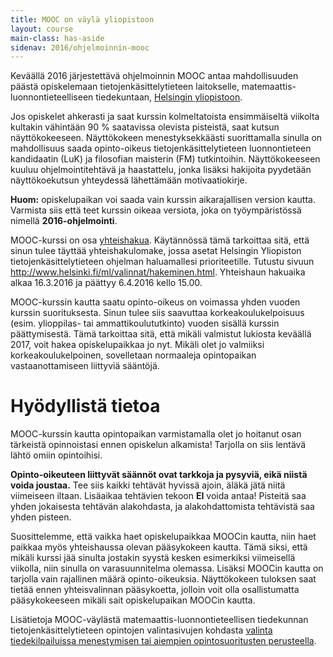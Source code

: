 ```yaml
---
title: MOOC on väylä yliopistoon
layout: course
main-class: has-aside
sidenav: 2016/ohjelmoinnin-mooc
---
```


Keväällä 2016 järjestettävä ohjelmoinnin MOOC antaa mahdollisuuden päästä opiskelemaan tietojenkäsittelytieteen laitokselle, matemaattis-luonnontieteelliseen tiedekuntaan, [Helsingin yliopistoon](http://www.helsinki.fi).

Jos opiskelet ahkerasti ja saat kurssin kolmeltatoista ensimmäiseltä viikolta kultakin vähintään 90 % saatavissa olevista pisteistä, saat kutsun näyttökokeeseen. Näyttökokeen menestyksekkäästi suorittamalla sinulla on mahdollisuus saada opinto-oikeus tietojenkäsittelytieteen luonnontieteen kandidaatin (LuK) ja filosofian maisterin (FM) tutkintoihin. Näyttökokeeseen kuuluu ohjelmointitehtävä ja haastattelu, jonka lisäksi hakijoita pyydetään näyttökoekutsun yhteydessä lähettämään motivaatiokirje.

**Huom:** opiskelupaikan voi saada vain kurssin aikarajallisen version kautta. Varmista siis että teet kurssin oikeaa versiota, joka on työympäristössä nimellä **2016-ohjelmointi**.

MOOC-kurssi on osa <a href="http://www.helsinki.fi/ml/valinnat/hakeminen.html" target="_blank" onclick="ga('send', 'event', 'link', 'click', 'outbound-ml-hakeminen')">yhteishakua</a>. Käytännössä tämä tarkoittaa sitä, että sinun tulee täyttää yhteishakulomake, jossa asetat Helsingin Yliopiston tietojenkäsittelytieteen ohjelman haluamallesi prioriteetille. Tutustu sivuun <a href="http://www.helsinki.fi/ml/valinnat/hakeminen.html" target="_blank" onclick="ga('send', 'event', 'link', 'click', 'outbound-ml-hakeminen')">http://www.helsinki.fi/ml/valinnat/hakeminen.html</a>. Yhteishaun hakuaika alkaa 16.3.2016 ja päättyy 6.4.2016 kello 15.00.

MOOC-kurssin kautta saatu opinto-oikeus on voimassa yhden vuoden kurssin suorituksesta. Sinun tulee siis saavuttaa korkeakoulukelpoisuus (esim. ylioppilas- tai ammattikoulututkinto) vuoden sisällä kurssin päättymisestä. Tämä tarkoittaa sitä, että mikäli valmistut lukiosta keväällä 2017, voit hakea opiskelupaikkaa jo nyt. Mikäli olet jo valmiiksi korkeakoulukelpoinen, sovelletaan normaaleja opintopaikan vastaanottamiseen liittyviä sääntöjä.

# Hyödyllistä tietoa

MOOC-kurssin kautta opintopaikan varmistamalla olet jo hoitanut osan tärkeistä opinnoistasi ennen opiskelun alkamista! Tarjolla on siis lentävä lähtö omiin opintoihisi.

**Opinto-oikeuteen liittyvät säännöt ovat tarkkoja ja pysyviä, eikä niistä voida joustaa.** Tee siis kaikki tehtävät hyvissä ajoin, äläkä jätä niitä viimeiseen iltaan. Lisäaikaa tehtävien tekoon **EI** voida antaa! Pisteitä saa yhden jokaisesta tehtävän alakohdasta, ja alakohdattomista tehtävistä saa yhden pisteen.

Suosittelemme, että vaikka haet opiskelupaikkaa MOOCin kautta, niin haet paikkaa myös yhteishaussa olevan pääsykokeen kautta. Tämä siksi, että mikäli kurssi jää sinulta jostakin syystä kesken esimerkiksi viimeisellä viikolla, niin sinulla on varasuunnitelma olemassa. Lisäksi MOOCin kautta on tarjolla vain rajallinen määrä opinto-oikeuksia. Näyttökokeen tuloksen saat tietää ennen yhteisvalinnan pääsykoetta, jolloin voit olla osallistumatta pääsykokeeseen mikäli sait opiskelupaikan MOOCin kautta.

Lisätietoja MOOC-väylästä matemaattis-luonnontieteellisen tiedekunnan tietojenkäsittelytieteen opintojen valintasivujen kohdasta <a href="http://www.helsinki.fi/ml/valinnat/tkt.html" target="_blank" onclick="ga('send', 'event', 'link', 'click', 'outbound-ml-valinnat')">valinta tiedekilpailuissa menestymisen tai aiempien opintosuoritusten perusteella</a>. 

